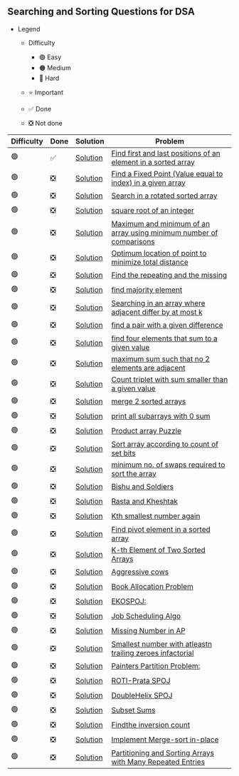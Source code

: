 ## Searching and Sorting Questions for DSA

- Legend
    - Difficulty
        - :green_circle: Easy
        - :orange_circle: Medium
        - :red_circle: Hard

    - :star: Important
    - :white_check_mark: Done
    - :negative_squared_cross_mark: Not done


| Difficulty       | Done                          | Solution  | Problem                                                                                                                                                                                                                                                                                                            |
| -------------    | ------------------------------ | -------- | ------------------------------------------------------------------------------------------------------------------------------------------------------------------------------------------------------------------------------------------------------------------------------------------------------------------ |
| :green_circle:     | :white_check_mark:  | [Solution](firstAndLastOccurrence.java) | [Find first and last positions of an element in a sorted array](https://practice.geeksforgeeks.org/problems/first-and-last-occurrences-of-x/0)
| :green_circle:     | :negative_squared_cross_mark:  | [Solution](ReverseAnArray.java) | [Find a Fixed Point (Value equal to index) in a given array](https://practice.geeksforgeeks.org/problems/value-equal-to-index-value1330/1)
| :green_circle:     | :negative_squared_cross_mark:  | [Solution](ReverseAnArray.java) | [Search in a rotated sorted array](https://leetcode.com/problems/search-in-rotated-sorted-array/)
| :green_circle:     | :negative_squared_cross_mark:  | [Solution](ReverseAnArray.java) | [square root of an integer](https://practice.geeksforgeeks.org/problems/count-squares3649/1)
| :green_circle:     | :negative_squared_cross_mark:  | [Solution](ReverseAnArray.java) | [Maximum and minimum of an array using minimum number of comparisons](https://practice.geeksforgeeks.org/problems/middle-of-three2926/1)
| :green_circle:     | :negative_squared_cross_mark:  | [Solution](ReverseAnArray.java) | [Optimum location of point to minimize total distance](https://www.geeksforgeeks.org/optimum-location-point-minimize-total-distance/#:~:text=We%20need%20to%20find%20a,set%20of%20points%20is%20minimum.&text=In%20above%20figure%20optimum%20location,is%20minimum%20obtainable%20total%20distance.)
| :green_circle:     | :negative_squared_cross_mark:  | [Solution](ReverseAnArray.java) | [Find the repeating and the missing](https://practice.geeksforgeeks.org/problems/find-missing-and-repeating2512/1)
| :green_circle:     | :negative_squared_cross_mark:  | [Solution](ReverseAnArray.java) | [find majority element](https://practice.geeksforgeeks.org/problems/majority-element/0)
| :green_circle:     | :negative_squared_cross_mark:  | [Solution](ReverseAnArray.java) | [Searching in an array where adjacent differ by at most k](https://www.geeksforgeeks.org/searching-array-adjacent-differ-k/)
| :green_circle:     | :negative_squared_cross_mark:  | [Solution](ReverseAnArray.java) | [find a pair with a given difference](https://practice.geeksforgeeks.org/problems/find-pair-given-difference/0)
| :green_circle:     | :negative_squared_cross_mark:  | [Solution](ReverseAnArray.java) | [find four elements that sum to a given value](https://practice.geeksforgeeks.org/problems/find-all-four-sum-numbers/0)
| :green_circle:     | :negative_squared_cross_mark:  | [Solution](ReverseAnArray.java) | [maximum sum such that no 2 elements are adjacent](https://practice.geeksforgeeks.org/problems/stickler-theif/0)
| :green_circle:     | :negative_squared_cross_mark:  | [Solution](ReverseAnArray.java) | [Count triplet with sum smaller than a given value](https://practice.geeksforgeeks.org/problems/count-triplets-with-sum-smaller-than-x5549/1)
| :green_circle:     | :negative_squared_cross_mark:  | [Solution](ReverseAnArray.java) | [merge 2 sorted arrays](https://practice.geeksforgeeks.org/problems/merge-two-sorted-arrays5135/1)
| :green_circle:     | :negative_squared_cross_mark:  | [Solution](ReverseAnArray.java) | [print all subarrays with 0 sum](https://practice.geeksforgeeks.org/problems/zero-sum-subarrays/0)
| :green_circle:     | :negative_squared_cross_mark:  | [Solution](ReverseAnArray.java) | [Product array Puzzle](https://practice.geeksforgeeks.org/problems/product-array-puzzle/0)
| :green_circle:     | :negative_squared_cross_mark:  | [Solution](ReverseAnArray.java) | [Sort array according to count of set bits](https://practice.geeksforgeeks.org/problems/sort-by-set-bit-count/0)
| :green_circle:     | :negative_squared_cross_mark:  | [Solution](ReverseAnArray.java) | [minimum no. of swaps required to sort the array](https://practice.geeksforgeeks.org/problems/minimum-swaps/1)
| :green_circle:     | :negative_squared_cross_mark:  | [Solution](ReverseAnArray.java) | [Bishu and Soldiers](https://www.hackerearth.com/practice/algorithms/searching/binary-search/practice-problems/algorithm/bishu-and-soldiers/)
| :green_circle:     | :negative_squared_cross_mark:  | [Solution](ReverseAnArray.java) | [Rasta and Kheshtak](https://www.hackerearth.com/practice/algorithms/searching/binary-search/practice-problems/algorithm/rasta-and-kheshtak/)
| :green_circle:     | :negative_squared_cross_mark:  | [Solution](ReverseAnArray.java) | [Kth smallest number again](https://www.hackerearth.com/practice/algorithms/searching/binary-search/practice-problems/algorithm/kth-smallest-number-again-2/)
| :green_circle:     | :negative_squared_cross_mark:  | [Solution](ReverseAnArray.java) | [Find pivot element in a sorted array](http://theoryofprogramming.com/2017/12/16/find-pivot-element-sorted-rotated-array/)
| :green_circle:     | :negative_squared_cross_mark:  | [Solution](ReverseAnArray.java) | [K-th Element of Two Sorted Arrays](https://practice.geeksforgeeks.org/problems/k-th-element-of-two-sorted-array/0)
| :green_circle:     | :negative_squared_cross_mark:  | [Solution](ReverseAnArray.java) | [Aggressive cows](https://www.spoj.com/problems/AGGRCOW/)
| :green_circle:     | :negative_squared_cross_mark:  | [Solution](ReverseAnArray.java) | [Book Allocation Problem](https://practice.geeksforgeeks.org/problems/allocate-minimum-number-of-pages/0)
| :green_circle:     | :negative_squared_cross_mark:  | [Solution](ReverseAnArray.java) | [EKOSPOJ:](https://www.spoj.com/problems/EKO/)
| :green_circle:     | :negative_squared_cross_mark:  | [Solution](ReverseAnArray.java) | [Job Scheduling Algo](https://www.geeksforgeeks.org/weighted-job-scheduling-log-n-time/)
| :green_circle:     | :negative_squared_cross_mark:  | [Solution](ReverseAnArray.java) | [Missing Number in AP](https://practice.geeksforgeeks.org/problems/arithmetic-number/0)
| :green_circle:     | :negative_squared_cross_mark:  | [Solution](ReverseAnArray.java) | [Smallest number with atleastn trailing zeroes infactorial](https://practice.geeksforgeeks.org/problems/smallest-factorial-number5929/1)
| :green_circle:     | :negative_squared_cross_mark:  | [Solution](ReverseAnArray.java) | [Painters Partition Problem:](https://practice.geeksforgeeks.org/problems/allocate-minimum-number-of-pages/0)
| :green_circle:     | :negative_squared_cross_mark:  | [Solution](ReverseAnArray.java) | [ROTI-Prata SPOJ](https://www.spoj.com/problems/PRATA/)
| :green_circle:     | :negative_squared_cross_mark:  | [Solution](ReverseAnArray.java) | [DoubleHelix SPOJ](https://www.spoj.com/problems/ANARC05B/)
| :green_circle:     | :negative_squared_cross_mark:  | [Solution](ReverseAnArray.java) | [Subset Sums](https://www.spoj.com/problems/SUBSUMS/)
| :green_circle:     | :negative_squared_cross_mark:  | [Solution](ReverseAnArray.java) | [Findthe inversion count](https://practice.geeksforgeeks.org/problems/inversion-of-array/0)
| :green_circle:     | :negative_squared_cross_mark:  | [Solution](ReverseAnArray.java) | [Implement Merge-sort in-place](https://www.geeksforgeeks.org/in-place-merge-sort/)
| :green_circle:     | :negative_squared_cross_mark:  | [Solution](ReverseAnArray.java) | [Partitioning and Sorting Arrays with Many Repeated Entries](https://www.baeldung.com/java-sorting-arrays-with-repeated-entries)                                                                                                                                                                                   
    
